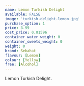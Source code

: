 ```yaml
---
name: Lemon Turkish Delight
available: FALSE
image: 'turkish-delight-lemon.jpg'
purchase_option: 1
price: 3.99
cost_price: 0.01596
container_water_weight: 0
container_sweets_weight: 0
weight: 0
brand: Sebahat
flavour: [Lemon]
colour: [Yellow]
free: [Alcohol]
---
```

Lemon Turkish Delight.